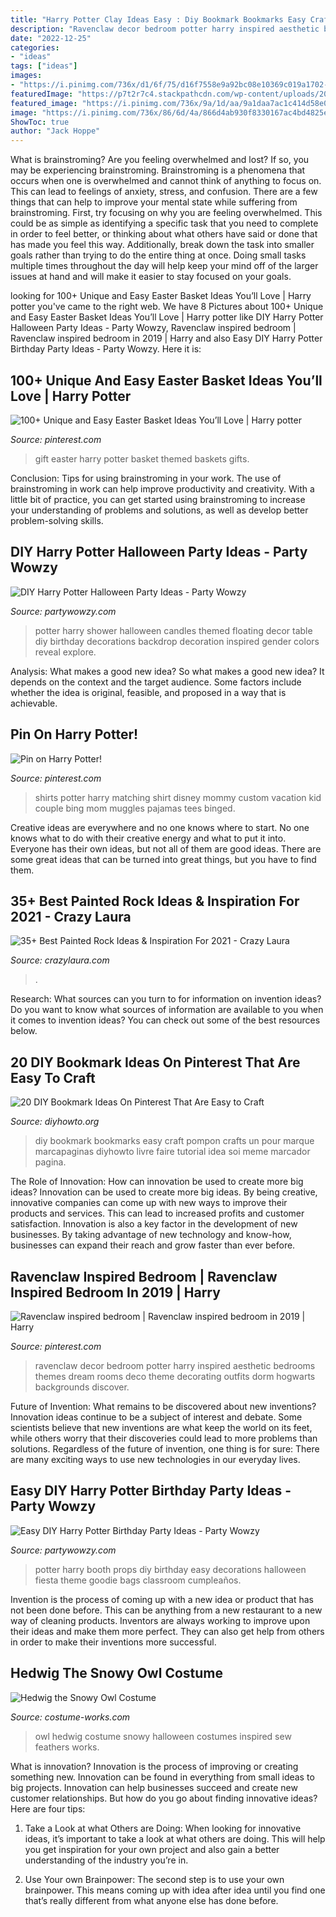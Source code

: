 ```yaml
---
title: "Harry Potter Clay Ideas Easy : Diy Bookmark Bookmarks Easy Craft Pompon Crafts Un Pour Marque Marcapaginas Diyhowto Livre Faire Tutorial Idea Soi Meme Marcador Pagina"
description: "Ravenclaw decor bedroom potter harry inspired aesthetic bedrooms themes dream rooms deco theme decorating outfits dorm hogwarts backgrounds discover"
date: "2022-12-25"
categories:
- "ideas"
tags: ["ideas"]
images:
- "https://i.pinimg.com/736x/d1/6f/75/d16f7558e9a92bc08e10369c019a1702--ravenclaw.jpg?b=t"
featuredImage: "https://p7t2r7c4.stackpathcdn.com/wp-content/uploads/2020/06/hogwarts-painted-pebble.jpg"
featured_image: "https://i.pinimg.com/736x/9a/1d/aa/9a1daa7ac1c414d58e091b77b46f56b9.jpg"
image: "https://i.pinimg.com/736x/86/6d/4a/866d4ab930f8330167ac4bd4825e1791--harry-potter-matching-shirts-family-harry-potter-shirts.jpg"
ShowToc: true
author: "Jack Hoppe"
---
```



What is brainstroming?
Are you feeling overwhelmed and lost? If so, you may be experiencing brainstroming. Brainstroming is a phenomena that occurs when one is overwhelmed and cannot think of anything to focus on. This can lead to feelings of anxiety, stress, and confusion. There are a few things that can help to improve your mental state while suffering from brainstroming. First, try focusing on why you are feeling overwhelmed. This could be as simple as identifying a specific task that you need to complete in order to feel better, or thinking about what others have said or done that has made you feel this way. Additionally, break down the task into smaller goals rather than trying to do the entire thing at once. Doing small tasks multiple times throughout the day will help keep your mind off of the larger issues at hand and will make it easier to stay focused on your goals.

	

		
looking for 100+ Unique and Easy Easter Basket Ideas You’ll Love | Harry potter you've came to the right web. We have 8 Pictures about 100+ Unique and Easy Easter Basket Ideas You’ll Love | Harry potter like DIY Harry Potter Halloween Party Ideas - Party Wowzy, Ravenclaw inspired bedroom | Ravenclaw inspired bedroom in 2019 | Harry and also Easy DIY Harry Potter Birthday Party Ideas - Party Wowzy. Here it is:
		
    
## 100+ Unique And Easy Easter Basket Ideas You’ll Love | Harry Potter

<img loading=lazy src="https://i.pinimg.com/736x/9a/1d/aa/9a1daa7ac1c414d58e091b77b46f56b9.jpg" onerror="this.onerror=null;this.src='https://tse3.mm.bing.net/th?id=OIP.ObkkNgl9Q2UwP_NEc8dPlAHaJ4&amp;pid=15.1';" alt="100+ Unique and Easy Easter Basket Ideas You’ll Love | Harry potter">

_Source: pinterest.com_

>gift easter harry potter basket themed baskets gifts. 

	

Conclusion: Tips for using brainstroming in your work.
The use of brainstroming in work can help improve productivity and creativity. With a little bit of practice, you can get started using brainstroming to increase your understanding of problems and solutions, as well as develop better problem-solving skills.

    
## DIY Harry Potter Halloween Party Ideas - Party Wowzy

<img loading=lazy src="https://partywowzy.com/wp-content/uploads/2019/06/Floating-Candles.jpg" onerror="this.onerror=null;this.src='https://tse1.mm.bing.net/th?id=OIP.xtfV1EAG1Kdf0jCKyYOXkgHaNK&amp;pid=15.1';" alt="DIY Harry Potter Halloween Party Ideas - Party Wowzy">

_Source: partywowzy.com_

>potter harry shower halloween candles themed floating decor table diy birthday decorations backdrop decoration inspired gender colors reveal explore. 

	

Analysis: What makes a good new idea?
So what makes a good new idea? It depends on the context and the target audience. Some factors include whether the idea is original, feasible, and proposed in a way that is achievable.

    
## Pin On Harry Potter!

<img loading=lazy src="https://i.pinimg.com/736x/86/6d/4a/866d4ab930f8330167ac4bd4825e1791--harry-potter-matching-shirts-family-harry-potter-shirts.jpg" onerror="this.onerror=null;this.src='https://tse1.mm.bing.net/th?id=OIP.0O_1tQI0uaPqrq_trTvtrgHaF3&amp;pid=15.1';" alt="Pin on Harry Potter!">

_Source: pinterest.com_

>shirts potter harry matching shirt disney mommy custom vacation kid couple bing mom muggles pajamas tees binged. 

	

Creative ideas are everywhere and no one knows where to start. No one knows what to do with their creative energy and what to put it into. Everyone has their own ideas, but not all of them are good ideas. There are some great ideas that can be turned into great things, but you have to find them.

    
## 35+ Best Painted Rock Ideas &amp; Inspiration For 2021 - Crazy Laura

<img loading=lazy src="https://p7t2r7c4.stackpathcdn.com/wp-content/uploads/2020/06/hogwarts-painted-pebble.jpg" onerror="this.onerror=null;this.src='https://tse2.mm.bing.net/th?id=OIP.x_2S_EA5l4iCFYHcjX4KeAHaLH&amp;pid=15.1';" alt="35+ Best Painted Rock Ideas &amp; Inspiration For 2021 - Crazy Laura">

_Source: crazylaura.com_

>. 

	

Research: What sources can you turn to for information on invention ideas?
Do you want to know what sources of information are available to you when it comes to invention ideas? You can check out some of the best resources below.

    
## 20 DIY Bookmark Ideas On Pinterest That Are Easy To Craft

<img loading=lazy src="http://www.diyhowto.org/wp-content/uploads/2016/01/DIYHowto-20-DIY-Bookmark-Ideas-On-Pinterest-That-Are-Easy-to-Craft14-600x1024.jpg" onerror="this.onerror=null;this.src='https://tse2.mm.bing.net/th?id=OIP.i57s3wbRw06RlWuHespxSAHaMo&amp;pid=15.1';" alt="20 DIY Bookmark Ideas On Pinterest That Are Easy to Craft">

_Source: diyhowto.org_

>diy bookmark bookmarks easy craft pompon crafts un pour marque marcapaginas diyhowto livre faire tutorial idea soi meme marcador pagina. 

	

The Role of Innovation: How can innovation be used to create more big ideas?
Innovation can be used to create more big ideas. By being creative, innovative companies can come up with new ways to improve their products and services. This can lead to increased profits and customer satisfaction. Innovation is also a key factor in the development of new businesses. By taking advantage of new technology and know-how, businesses can expand their reach and grow faster than ever before.

    
## Ravenclaw Inspired Bedroom | Ravenclaw Inspired Bedroom In 2019 | Harry

<img loading=lazy src="https://i.pinimg.com/736x/d1/6f/75/d16f7558e9a92bc08e10369c019a1702--ravenclaw.jpg?b=t" onerror="this.onerror=null;this.src='https://tse3.mm.bing.net/th?id=OIP.BhZCRlo5Q3cQVRdQKGNkBAHaJ3&amp;pid=15.1';" alt="Ravenclaw inspired bedroom | Ravenclaw inspired bedroom in 2019 | Harry">

_Source: pinterest.com_

>ravenclaw decor bedroom potter harry inspired aesthetic bedrooms themes dream rooms deco theme decorating outfits dorm hogwarts backgrounds discover. 

	

Future of Invention: What remains to be discovered about new inventions?
Innovation ideas continue to be a subject of interest and debate. Some scientists believe that new inventions are what keep the world on its feet, while others worry that their discoveries could lead to more problems than solutions. Regardless of the future of invention, one thing is for sure: There are many exciting ways to use new technologies in our everyday lives.

    
## Easy DIY Harry Potter Birthday Party Ideas - Party Wowzy

<img loading=lazy src="https://partywowzy.com/wp-content/uploads/2018/08/Photo-Booth-Props.jpg" onerror="this.onerror=null;this.src='https://tse3.mm.bing.net/th?id=OIP.qmAXkvchV5xxNmLz7vjubQHaJ4&amp;pid=15.1';" alt="Easy DIY Harry Potter Birthday Party Ideas - Party Wowzy">

_Source: partywowzy.com_

>potter harry booth props diy birthday easy decorations halloween fiesta theme goodie bags classroom cumpleaños. 

	

Invention is the process of coming up with a new idea or product that has not been done before. This can be anything from a new restaurant to a new way of cleaning products. Inventors are always working to improve upon their ideas and make them more perfect. They can also get help from others in order to make their inventions more successful.

    
## Hedwig The Snowy Owl Costume

<img loading=lazy src="http://photos.costume-works.com/full/hedwig_the_snowy_owl.jpg" onerror="this.onerror=null;this.src='https://tse3.mm.bing.net/th?id=OIP.guuVvJvxgR_t2fBDi24fRQHaLl&amp;pid=15.1';" alt="Hedwig the Snowy Owl Costume">

_Source: costume-works.com_

>owl hedwig costume snowy halloween costumes inspired sew feathers works. 

	

What is innovation?
Innovation is the process of improving or creating something new. Innovation can be found in everything from small ideas to big projects. Innovation can help businesses succeed and create new customer relationships. But how do you go about finding innovative ideas? Here are four tips:
1. Take a Look at what Others are Doing: When looking for innovative ideas, it’s important to take a look at what others are doing. This will help you get inspiration for your own project and also gain a better understanding of the industry you’re in.

2. Use Your own Brainpower: The second step is to use your own brainpower. This means coming up with idea after idea until you find one that’s really different from what anyone else has done before.


